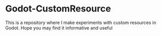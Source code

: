 # Godot-CustomResource
This is a repository where I make experiments with custom resources in Godot. Hope you may find it informative and useful
